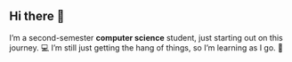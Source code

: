 ## Hi there 👋
I’m a second-semester **computer science** student, just starting out on this journey. 💻
I’m still just getting the hang of things, so I’m learning as I go. 🥶
<!--
**milansipos/milansipos** is a ✨ _special_ ✨ repository because its `README.md` (this file) appears on your GitHub profile.

Here are some ideas to get you started:

- 🔭 I’m currently working on ...
- 🌱 I’m currently learning ...
- 👯 I’m looking to collaborate on ...
- 🤔 I’m looking for help with ...
- 💬 Ask me about ...
- 📫 How to reach me: ...
- 😄 Pronouns: ...
- ⚡ Fun fact: ...
-->
